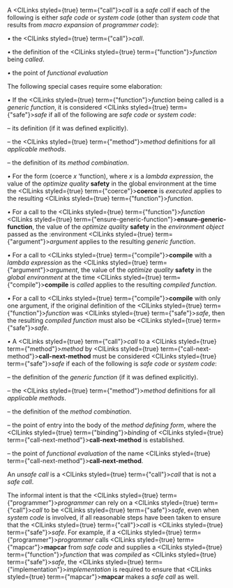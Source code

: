  



A <ClLinks styled={true} term={"call"}><i>call</i></ClLinks> is a *safe call* if each of the following is either *safe code* or *system code* (other than *system code* that results from *macro expansion* of *programmer code*): 



*•* the <ClLinks styled={true} term={"call"}><i>call</i></ClLinks>. 



*•* the definition of the <ClLinks styled={true} term={"function"}><i>function</i></ClLinks> being *called*. 



*•* the point of *functional evaluation* 



The following special cases require some elaboration: 



*•* If the <ClLinks styled={true} term={"function"}><i>function</i></ClLinks> being called is a *generic function*, it is considered <ClLinks styled={true} term={"safe"}><i>safe</i></ClLinks> if all of the following are *safe code* or *system code*: 



– its definition (if it was defined explicitly). 



– the <ClLinks styled={true} term={"method"}><i>method</i></ClLinks> definitions for all *applicable methods*. 



– the definition of its *method combination*. 



*•* For the form (coerce *x* ’function), where *x* is a *lambda expression*, the value of the *optimize quality* **safety** in the global environment at the time the <ClLinks styled={true} term={"coerce"}><b>coerce</b></ClLinks> is *executed* applies to the resulting <ClLinks styled={true} term={"function"}><i>function</i></ClLinks>. 



*•* For a call to the <ClLinks styled={true} term={"function"}><i>function</i></ClLinks> <ClLinks styled={true} term={"ensure-generic-function"}><b>ensure-generic-function</b></ClLinks>, the value of the *optimize quality* **safety** in the *environment object* passed as the :environment <ClLinks styled={true} term={"argument"}><i>argument</i></ClLinks> applies to the resulting *generic function*. 



*•* For a call to <ClLinks styled={true} term={"compile"}><b>compile</b></ClLinks> with a *lambda expression* as the <ClLinks styled={true} term={"argument"}><i>argument</i></ClLinks>, the value of the *optimize quality* **safety** in the *global environment* at the time <ClLinks styled={true} term={"compile"}><b>compile</b></ClLinks> is *called* applies to the resulting *compiled function*. 



*•* For a call to <ClLinks styled={true} term={"compile"}><b>compile</b></ClLinks> with only one argument, if the original definition of the <ClLinks styled={true} term={"function"}><i>function</i></ClLinks> was <ClLinks styled={true} term={"safe"}><i>safe</i></ClLinks>, then the resulting *compiled function* must also be <ClLinks styled={true} term={"safe"}><i>safe</i></ClLinks>. 



*•* A <ClLinks styled={true} term={"call"}><i>call</i></ClLinks> to a <ClLinks styled={true} term={"method"}><i>method</i></ClLinks> by <ClLinks styled={true} term={"call-next-method"}><b>call-next-method</b></ClLinks> must be considered <ClLinks styled={true} term={"safe"}><i>safe</i></ClLinks> if each of the following is *safe code* or *system code*: 



– the definition of the *generic function* (if it was defined explicitly).  







– the <ClLinks styled={true} term={"method"}><i>method</i></ClLinks> definitions for all *applicable methods*. 



– the definition of the *method combination*. 



– the point of entry into the body of the *method defining form*, where the <ClLinks styled={true} term={"binding"}><i>binding</i></ClLinks> of <ClLinks styled={true} term={"call-next-method"}><b>call-next-method</b></ClLinks> is established. 



– the point of *functional evaluation* of the name <ClLinks styled={true} term={"call-next-method"}><b>call-next-method</b></ClLinks>. 



An *unsafe call* is a <ClLinks styled={true} term={"call"}><i>call</i></ClLinks> that is not a *safe call*. 



The informal intent is that the <ClLinks styled={true} term={"programmer"}><i>programmer</i></ClLinks> can rely on a <ClLinks styled={true} term={"call"}><i>call</i></ClLinks> to be <ClLinks styled={true} term={"safe"}><i>safe</i></ClLinks>, even when *system code* is involved, if all reasonable steps have been taken to ensure that the <ClLinks styled={true} term={"call"}><i>call</i></ClLinks> is <ClLinks styled={true} term={"safe"}><i>safe</i></ClLinks>. For example, if a <ClLinks styled={true} term={"programmer"}><i>programmer</i></ClLinks> calls <ClLinks styled={true} term={"mapcar"}><b>mapcar</b></ClLinks> from *safe code* and supplies a <ClLinks styled={true} term={"function"}><i>function</i></ClLinks> that was *compiled* as <ClLinks styled={true} term={"safe"}><i>safe</i></ClLinks>, the <ClLinks styled={true} term={"implementation"}><i>implementation</i></ClLinks> is required to ensure that <ClLinks styled={true} term={"mapcar"}><b>mapcar</b></ClLinks> makes a *safe call* as well. 



